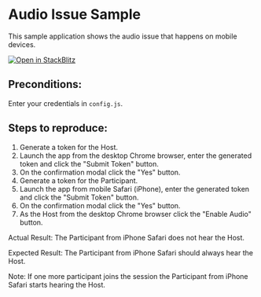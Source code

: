 # Audio Issue Sample

This sample application shows the audio issue that happens on mobile devices.

[![Open in StackBlitz](https://developer.stackblitz.com/img/open_in_stackblitz.svg)](https://stackblitz.com/github/YuriiShyshkin/opentok-audio-issue?file=js/app.js)

## Preconditions:

Enter your credentials in `config.js`.

## Steps to reproduce:

1. Generate a token for the Host.
2. Launch the app from the desktop Chrome browser, enter the generated token and click the "Submit Token" button.
3. On the confirmation modal click the "Yes" button.
4. Generate a token for the Participant.
5. Launch the app from mobile Safari (iPhone), enter the generated token and click the "Submit Token" button.
6. On the confirmation modal click the "Yes" button.
7. As the Host from the desktop Chrome browser click the "Enable Audio" button.

Actual Result: The Participant from iPhone Safari does not hear the Host.

Expected Result: The Participant from iPhone Safari should always hear the Host.

Note: If one more participant joins the session the Participant from iPhone Safari starts hearing the Host.
